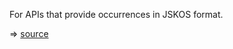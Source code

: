 


For APIs that provide occurrences in JSKOS format.



⇒ [source](https://github.com/gbv/cocoda/tree/dev/src/providers/occurrences-api-provider.js)
